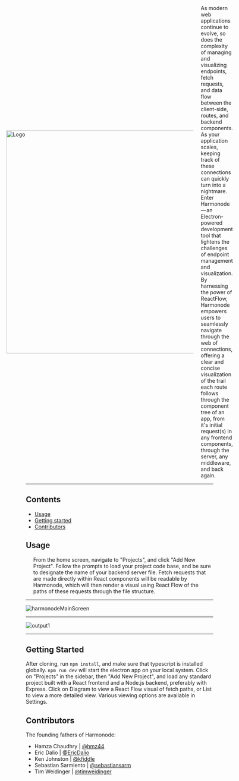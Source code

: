 




<div style="display: flex; align-items: center; justify-content: center; flex-direction:row">

  <img src="https://github.com/oslabs-beta/Harmonode/assets/68034977/1f5dcb40-99e4-4295-b758-ddf0e0572055" alt="Logo" width="600">
  <div style="margin-left: 20px;">As modern web applications continue to evolve, so does the complexity of managing and visualizing endpoints, fetch requests, and data flow between the client-side, routes, and backend components. As your application scales, keeping track of these connections can quickly turn into a nightmare.
Enter Harmonode — an Electron-powered development tool that lightens the challenges of endpoint management and visualization. By harnessing the power of ReactFlow, Harmonode empowers users to seamlessly navigate through the web of connections, offering a clear and concise visualization of the trail each route follows through the component tree of an app, from it's initial request(s) in any frontend components, through the server, any middleware, and back again.
</div>
</div>




---

## Contents

- [Usage](#usage)
- [Getting started](#gettingstarted)
- [Contributors](#contributors)


<a name="usage"></a>
## Usage
<div style="margin-left: 20px;">
From the home screen, navigate to "Projects", and click "Add New Project". Follow the prompts to load your project code base, and be sure to designate the name of your backend server file. Fetch requests that are made directly within React components will be readable by Harmonode, which will then render a visual using React Flow of the paths of these requests through the file structure. 
</div>


---




![harmonodeMainScreen](https://github.com/oslabs-beta/Harmonode/assets/68034977/2493946b-c7f6-4f5f-a7c9-03d575f8f0be)

---


![output1](https://github.com/oslabs-beta/Harmonode/assets/68034977/8a070763-f7b4-475f-908e-999afe2b2361)

---

<a name="gettingstarted"></a>

## Getting Started


After cloning, run ```npm install```, and make sure that typescript is installed globally. ```npm run dev``` will start the electron app on your local system. Click on "Projects" in the sidebar, then "Add New Project", and load any standard project built with a React frontend and a Node.js backend, preferably with Express. Click on Diagram to view a React Flow visual of fetch paths, or List to view a more detailed view. Various viewing options are available in Settings.

<a name="contributors"></a>

## Contributors

The founding fathers of Harmonode:

- Hamza Chaudhry | [@hmz44](https://github.com/hmz44)
- Eric Dalio | [@EricDalio](https://github.com/EricDalio)
- Ken Johnston | [@kfiddle](https://github.com/kfiddle) 
- Sebastian Sarmiento | [@sebastiansarm](https://github.com/sebastiansarm/)
- Tim Weidinger | [@timweidinger](https://github.com/timweidinger) 



<!-- Rest of the content -->
